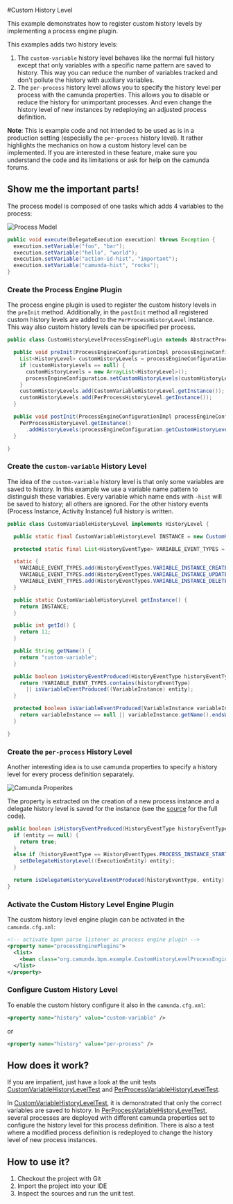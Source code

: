 #Custom History Level

This example demonstrates how to register custom history levels by implementing a process engine plugin.

This examples adds two history levels:

1. The `custom-variable` history level behaves like the normal full history
   except that only variables with a specific name pattern are saved to
   history. This way you can reduce the number of variables tracked and don't
   pollute the history with auxiliary variables.
2. The `per-process` history level allows you to specify the history level
   per process with the camunda properties. This allows you to disable or
   reduce the history for unimportant processes. And even change the history
   level of new instances by redeploying an adjusted process definition.

**Note**: This is example code and not intended to be used as is in a production setting (especially the `per-process` history level).
It rather highlights the mechanics on how a custom history level can be implemented.
If you are interested in these feature, make sure you understand the code and its limitations or ask for help on the camunda forums.

## Show me the important parts!

The process model is composed of one tasks which adds 4 variables to the process:

![Process Model][1]

```java
public void execute(DelegateExecution execution) throws Exception {
  execution.setVariable("foo", "bar");
  execution.setVariable("hello", "world");
  execution.setVariable("action-id-hist", "important");
  execution.setVariable("camunda-hist", "rocks");
}
```


### Create the Process Engine Plugin

The process engine plugin is used to register the custom history levels in the `preInit`
method. Additionally, in the `postInit` method all registered custom history levels are
added to the `PerProcessHistoryLevel` instance. This way also custom history levels
can be specified per process.

```java
public class CustomHistoryLevelProcessEnginePlugin extends AbstractProcessEnginePlugin {

  public void preInit(ProcessEngineConfigurationImpl processEngineConfiguration) {
    List<HistoryLevel> customHistoryLevels = processEngineConfiguration.getCustomHistoryLevels();
    if (customHistoryLevels == null) {
      customHistoryLevels = new ArrayList<HistoryLevel>();
      processEngineConfiguration.setCustomHistoryLevels(customHistoryLevels);
    }
    customHistoryLevels.add(CustomVariableHistoryLevel.getInstance());
    customHistoryLevels.add(PerProcessHistoryLevel.getInstance());
  }

  public void postInit(ProcessEngineConfigurationImpl processEngineConfiguration) {
    PerProcessHistoryLevel.getInstance()
      .addHistoryLevels(processEngineConfiguration.getCustomHistoryLevels());
  }

}
```


### Create the `custom-variable` History Level

The idea of the `custom-variable` history level is that only some variables are
saved to history. In this example we use a variable name pattern to distinguish
these variables. Every variable which name ends with `-hist` will be saved to
history; all others are ignored. For the other history events (Process Instance, Activity
Instance) full history is written.

```java
public class CustomVariableHistoryLevel implements HistoryLevel {

  public static final CustomVariableHistoryLevel INSTANCE = new CustomVariableHistoryLevel();

  protected static final List<HistoryEventType> VARIABLE_EVENT_TYPES = new ArrayList<HistoryEventType>();

  static {
    VARIABLE_EVENT_TYPES.add(HistoryEventTypes.VARIABLE_INSTANCE_CREATE);
    VARIABLE_EVENT_TYPES.add(HistoryEventTypes.VARIABLE_INSTANCE_UPDATE);
    VARIABLE_EVENT_TYPES.add(HistoryEventTypes.VARIABLE_INSTANCE_DELETE);
  }

  public static CustomVariableHistoryLevel getInstance() {
    return INSTANCE;
  }

  public int getId() {
    return 11;
  }

  public String getName() {
    return "custom-variable";
  }

  public boolean isHistoryEventProduced(HistoryEventType historyEventType, Object entity) {
    return !VARIABLE_EVENT_TYPES.contains(historyEventType)
      || isVariableEventProduced((VariableInstance) entity);
  }

  protected boolean isVariableEventProduced(VariableInstance variableInstance) {
    return variableInstance == null || variableInstance.getName().endsWith("-hist");
  }

}
```

### Create the `per-process` History Level

Another interesting idea is to use camunda properties to specify a history
level for every process definition separately.

![Camunda Properites][2]

The property is extracted on the creation of a new process instance and a
delegate history level is saved for the instance (see the [source][3] for the
full code).

```java
public boolean isHistoryEventProduced(HistoryEventType historyEventType, Object entity) {
  if (entity == null) {
    return true;
  }
  else if (historyEventType == HistoryEventTypes.PROCESS_INSTANCE_START) {
    setDelegateHistoryLevel((ExecutionEntity) entity);
  }

  return isDelegateHistoryLevelEventProduced(historyEventType, entity);
}
```

### Activate the Custom History Level Engine Plugin

The custom history level engine plugin can be activated in the `camunda.cfg.xml`:

``` xml
<!-- activate bpmn parse listener as process engine plugin -->
<property name="processEnginePlugins">
  <list>
    <bean class="org.camunda.bpm.example.CustomHistoryLevelProcessEnginePlugin" />
  </list>
</property>
```

### Configure Custom History Level

To enable the custom history configure it also in the `camunda.cfg.xml`:

```xml
<property name="history" value="custom-variable" />
```

or

```xml
<property name="history" value="per-process" />
```

## How does it work?

If you are impatient, just have a look at the unit tests [CustomVariableHistoryLevelTest][4] and
[PerProcessVariableHistoryLevelTest][5].

In [CustomVariableHistoryLevelTest][4], it is demonstrated that only the
correct variables are saved to history. In
[PerProcessVariableHistoryLevelTest][5], several processes are deployed with
different camunda properties set to configure the history level for this
process definition. There is also a test where a modified process definition is
redeployed to change the history level of new process instances.

## How to use it?

1. Checkout the project with Git
2. Import the project into your IDE
3. Inspect the sources and run the unit test.

[1]: src/main/resources/process.png
[2]: src/main/resources/properties.png
[3]: src/main/java/org/camunda/bpm/example/PerProcessHistoryLevel.java
[4]: src/test/java/org/camunda/bpm/example/test/CustomVariableHistoryLevelTest.java
[5]: src/test/java/org/camunda/bpm/example/test/PerProcessVariableHistoryLevelTest.java
